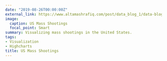 ```yaml
---
date: "2019-08-26T00:00:00Z"
external_link: https://www.altamashrafiq.com/post/data_blog_1/data-blog-1/
image:
  caption: US Mass Shootings
  focal_point: Smart
summary: Visualizing mass shootings in the United States.
tags:
- Visualization
- Highcharts
title: US Mass Shootings
---
```

